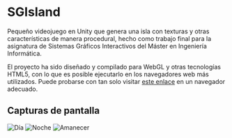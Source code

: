 # SGIsland
Pequeño videojuego en Unity que genera una isla con texturas y otras características de manera procedural, hecho como trabajo final para la asignatura de Sistemas Gráficos Interactivos del Máster en Ingeniería Informática.

El proyecto ha sido diseñado y compilado para WebGL y otras tecnologías HTML5, con lo que es posible ejecutarlo en los navegadores web más utilizados. Puede probarse con tan solo visitar [este enlace](https://aggarcia3.github.io/SGIsland/) en un navegador adecuado.

## Capturas de pantalla
![Día](https://user-images.githubusercontent.com/27727839/105252288-6fd1eb80-5b7d-11eb-8ee8-4f3c014c1b82.png)
![Noche](https://user-images.githubusercontent.com/27727839/105252303-73657280-5b7d-11eb-84e3-d33ece03d145.png)
![Amanecer](https://user-images.githubusercontent.com/27727839/105252310-752f3600-5b7d-11eb-8a8b-e640a655575b.png)
